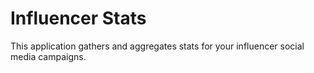 # Influencer Stats

This application gathers and aggregates stats for your influencer social media campaigns.
